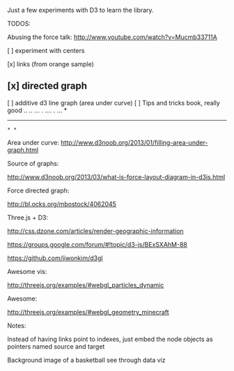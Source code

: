 Just a few experiments with D3 to learn the library. 

TODOS:

Abusing the force talk:
 http://www.youtube.com/watch?v=Mucmb33711A


[ ] experiment with  centers

[x]  links (from orange sample)

[x]  directed graph
-------
[ ] additive d3 line graph (area under curve)
[ ] Tips and tricks book, really good
         ..
..    ...  . 
  ....       . ...
 *
*  *   * 
    * * 
  
  Area under curve:
  http://www.d3noob.org/2013/01/filling-area-under-graph.html

Source of graphs:

http://www.d3noob.org/2013/03/what-is-force-layout-diagram-in-d3js.html


Force directed graph:

http://bl.ocks.org/mbostock/4062045



Three.js + D3:

http://css.dzone.com/articles/render-geographic-information

https://groups.google.com/forum/#!topic/d3-js/BExSXAhM-88


https://github.com/jiwonkim/d3gl


Awesome vis:


http://threejs.org/examples/#webgl_particles_dynamic


Awesome:

http://threejs.org/examples/#webgl_geometry_minecraft 


Notes:

Instead of having links point to indexes, just embed the node objects as pointers named source and target




Background image of a basketball see through data viz


